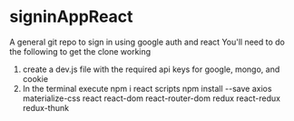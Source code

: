 # signinAppReact

A general git repo to sign in using google auth and react
You'll need to do the following to get the clone working

1. create a dev.js file with the required api keys for google, mongo, and cookie
2. In the terminal execute
   npm i react scripts
   npm install --save axios materialize-css react react-dom react-router-dom redux react-redux redux-thunk
